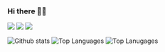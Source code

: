 ### Hi there 👋🏻

<!--
**Cgancg/Cgancg** is a ✨ _special_ ✨ repository because its `README.md` (this file) appears on your GitHub profile.

Here are some ideas to get you started:

- 🔭 I’m currently working on ...
- 🌱 I’m currently learning ...
- 👯 I’m looking to collaborate on ...
- 🤔 I’m looking for help with ...
- 💬 Ask me about ...
- 📫 How to reach me: ...
- 😄 Pronouns: ...
- ⚡ Fun fact: ...
-->
<img src="https://img.shields.io/badge/-HTML-e34f26?logo=html5&logoColor=fff"> <img src="https://img.shields.io/badge/-CSS-1572B6?logo=CSS3&logoColor=fff"> <img src="https://img.shields.io/badge/-JavaScript-F7DF1E?logo=JavaScript&logoColor=fff">

![Github stats](https://github-readme-stats.vercel.app/api?username=Cgancg&count_private=true&show_icons=true&theme=radical)
![Top Languages](https://github-readme-stats.vercel.app/api/top-langs/?username=CGANCG&show_icons=true&theme=radical)
![Top Lanugages](https://github-readme-stats.vercel.app/api/top-langs/?username=CGANCG&show_icons=true&theme=radical)

